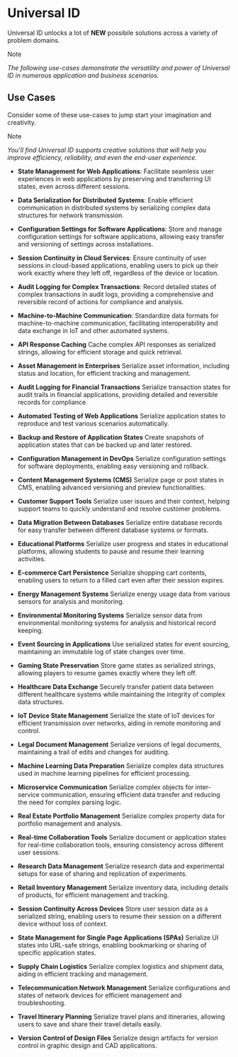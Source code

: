 # Universal ID

Universal ID unlocks a lot of **NEW** possibile solutions across a variety of problem domains.

> [!NOTE]
> _The following use-cases demonstrate the versatility and power of Universal ID in numerous application and business scenarios._

## Use Cases

Consider some of these use-cases to jump start your imagination and creativity.

> [!NOTE]
> _You'll find Universal ID supports creative solutions that will help you improve efficiency, reliability, and even the end-user experience._

- **State Management for Web Applications**:
  Facilitate seamless user experiences in web applications by preserving and transferring UI states, even across different sessions.

- **Data Serialization for Distributed Systems**:
  Enable efficient communication in distributed systems by serializing complex data structures for network transmission.

- **Configuration Settings for Software Applications**:
  Store and manage configuration settings for software applications, allowing easy transfer and versioning of settings across installations.

- **Session Continuity in Cloud Services**:
  Ensure continuity of user sessions in cloud-based applications, enabling users to pick up their work exactly where they left off, regardless of the device or location.

- **Audit Logging for Complex Transactions**:
  Record detailed states of complex transactions in audit logs, providing a comprehensive and reversible record of actions for compliance and analysis.

- **Machine-to-Machine Communication**:
  Standardize data formats for machine-to-machine communication, facilitating interoperability and data exchange in IoT and other automated systems.

- **API Response Caching**
Cache complex API responses as serialized strings, allowing for efficient storage and quick retrieval.

- **Asset Management in Enterprises**
Serialize asset information, including status and location, for efficient tracking and management.

- **Audit Logging for Financial Transactions**
Serialize transaction states for audit trails in financial applications, providing detailed and reversible records for compliance.

- **Automated Testing of Web Applications**
Serialize application states to reproduce and test various scenarios automatically.

- **Backup and Restore of Application States**
Create snapshots of application states that can be backed up and later restored.

- **Configuration Management in DevOps**
Serialize configuration settings for software deployments, enabling easy versioning and rollback.

- **Content Management Systems (CMS)**
Serialize page or post states in CMS, enabling advanced versioning and preview functionalities.

- **Customer Support Tools**
Serialize user issues and their context, helping support teams to quickly understand and resolve customer problems.

- **Data Migration Between Databases**
Serialize entire database records for easy transfer between different database systems or formats.

- **Educational Platforms**
Serialize user progress and states in educational platforms, allowing students to pause and resume their learning activities.

- **E-commerce Cart Persistence**
Serialize shopping cart contents, enabling users to return to a filled cart even after their session expires.

- **Energy Management Systems**
Serialize energy usage data from various sensors for analysis and monitoring.

- **Environmental Monitoring Systems**
Serialize sensor data from environmental monitoring systems for analysis and historical record keeping.

- **Event Sourcing in Applications**
Use serialized states for event sourcing, maintaining an immutable log of state changes over time.

- **Gaming State Preservation**
Store game states as serialized strings, allowing players to resume games exactly where they left off.

- **Healthcare Data Exchange**
Securely transfer patient data between different healthcare systems while maintaining the integrity of complex data structures.

- **IoT Device State Management**
Serialize the state of IoT devices for efficient transmission over networks, aiding in remote monitoring and control.

- **Legal Document Management**
Serialize versions of legal documents, maintaining a trail of edits and changes for auditing.

- **Machine Learning Data Preparation**
Serialize complex data structures used in machine learning pipelines for efficient processing.

- **Microservice Communication**
Serialize complex objects for inter-service communication, ensuring efficient data transfer and reducing the need for complex parsing logic.

- **Real Estate Portfolio Management**
Serialize complex property data for portfolio management and analysis.

- **Real-time Collaboration Tools**
Serialize document or application states for real-time collaboration tools, ensuring consistency across different user sessions.

- **Research Data Management**
Serialize research data and experimental setups for ease of sharing and replication of experiments.

- **Retail Inventory Management**
Serialize inventory data, including details of products, for efficient management and tracking.

- **Session Continuity Across Devices**
Store user session data as a serialized string, enabling users to resume their session on a different device without loss of context.

- **State Management for Single Page Applications (SPAs)**
Serialize UI states into URL-safe strings, enabling bookmarking or sharing of specific application states.

- **Supply Chain Logistics**
Serialize complex logistics and shipment data, aiding in efficient tracking and management.

- **Telecommunication Network Management**
Serialize configurations and states of network devices for efficient management and troubleshooting.

- **Travel Itinerary Planning**
Serialize travel plans and itineraries, allowing users to save and share their travel details easily.

- **Version Control of Design Files**
Serialize design artifacts for version control in graphic design and CAD applications.
